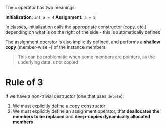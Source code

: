 The `=` operator has two meanings:

**Initialization**: `int a = 4`
**Assignment:** `a = 5`

In classes, initialization calls the appropriate constructor (copy, etc.) depending on what is on the right of the side - this is automatically defined

The assignment operator is also implicitly defined, and performs a **shallow copy** (member-wise `=`) of the instance members

> This can be problematic when some members are pointers, as the underlying data is not copied

# Rule of 3

If we have a non-trivial destructor (one that uses `delete`):

1. We must explicitly define a copy constructor
2. We must explicitly define an assignment operator, that **deallocates the members to be replaced** and **deep-copies dynamically allocated members**


